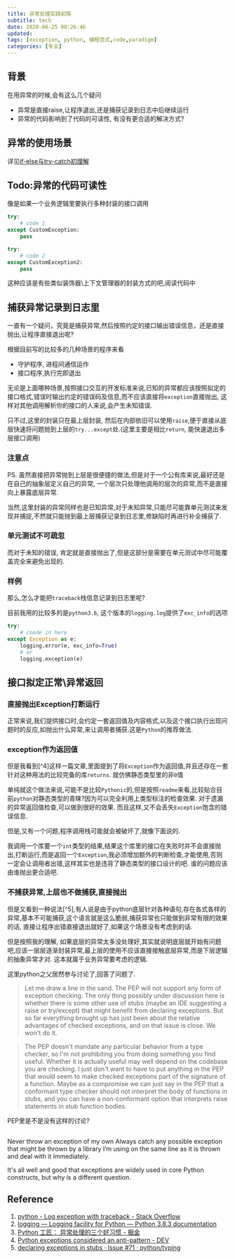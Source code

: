 ```yaml
---
title: 异常处理实践初探
subtitle: tech
date: 2020-06-25 00:26:46
updated:
tags: [exception, python, 编程范式,code,paradigm]
categories: [专业]
---
```


## 背景

在用异常的时候,会有这么几个疑问
* 异常是直接raise,让程序退出,还是捕获记录到日志中后继续运行
* 异常的代码影响到了代码的可读性, 有没有更合适的解决方式?

## 异常的使用场景

详见[if-else与try-catch初理解](/2020/06/24/if-else与try-catch初理解/)

## Todo:异常的代码可读性

像是如果一个业务逻辑里要执行多种封装的接口调用

``` python
try:
    # code 1
except CustomException:
    pass

try:
    # code 2
except CustomException2:
    pass
```
这种应该是有些类似装饰器\上下文管理器的封装方式的吧,阅读代码中


## 捕获异常记录到日志里

一直有一个疑问，究竟是捕获异常,然后按照约定的接口输出错误信息，还是直接抛出,让程序直接退出呢?

根据目前写的比较多的几种场景的程序来看
* 守护程序, 进程间通信运作
* 接口程序,执行完即退出

无论是上面哪种场景,按照接口交互的开发标准来说,已知的异常都应该按照拟定的接口格式,错误时输出约定的错误码及信息,而不应该直接将`exception`直接抛出, 这样对其他调用解析你的接口的人来说,会产生未知错误.

只不过,这里的封装只在最上层封装, 然后在内部依旧可以使用`raise`,便于直接从底层快速将问题抛到上层的`try...except`处.(这里主要是相比`return`, 能快速退出多层接口调用)

### 注意点

PS. 虽然直接把异常抛到上层是很便捷的做法,但是对于一个公有库来说,最好还是在自己的抽象层定义自己的异常, 一个层次只处理他调用的层次的异常,而不是直接向上暴露底层异常.

当然,这里封装的异常同样也是已知异常,对于未知异常,只能尽可能靠单元测试来发现并捕捉,不然就只能抛到最上层捕获记录到日志里,修缺陷时再进行补全捕获了.

### 单元测试不可疏忽

而对于未知的错误, 肯定就是直接抛出了,但是这部分是需要在单元测试中尽可能覆盖完全来避免出现的.

### 样例

那么,怎么才能把`traceback`栈信息记录到日志里呢?

目前我用的比较多的是`python3.6`, 这个版本的`logging.log`提供了`exc_info`的选项

``` python
try:
    # coode in here
except Exception as e:
    logging.error(e, exc_info=True)
    # or
    logging.exception(e)
```

## 接口拟定正常\异常返回


### 直接抛出Exception打断运行

正常来说,我们提供接口时,会约定一套返回值及内容格式,以及这个接口执行出现问题时的反应,如抛出什么异常,来让调用者捕获.这是`Python`的推荐做法.

### exception作为返回值

但是我看到[^4]这样一篇文章,里面提到了将`Exception`作为返回值,并且还存在一套针对这种用法的比较完备的库`returns`. 就仿佛静态类型里的非`0`值

单纯就这个做法来说,可能不是比较`Pythonic`的,但是按照`readme`来看,比较贴合目前`python`对静态类型的青睐?因为可以完全利用上类型标注的检查效果. 对于遗漏的异常返回值检查,可以做到很好的效果. 而且这样,又不会丢失`Exception`饱含的错误信息. 

但是,又有一个问题,程序调用栈可能就会被破坏了,就像下面说的.

我调用一个库要一个`int`类型的结果,结果这个库里的接口在失败时并不会直接抛出,打断运行,而是返回一个`Exception`,我必须增加额外的判断检查,才能使用,否则一定会让调用者出错,这样其实也是违背了静态类型的接口设计的吧. 谁的问题应该由谁抛出更合适吧.


### 不捕获异常,上层也不做捕获,直接抛出

但是又看到一种说法[^5],有人说是由于python底层针对各种语句,存在各式各样的异常,基本不可能捕获,这个语言就是这么脆弱,捕获异常也只能做到非常有限的效果的话, 直接让程序出错直接退出就好了,如果这个场景没有考虑到的话.

但是按照我的理解, 如果底层的异常太多没处理好,其实就说明底层就开始有问题吧,应该一层层逐渐封装异常,最上层的使用不应该直接接触底层异常,而是下层逻辑的抽象异常才对. 这本就属于业务异常要考虑的逻辑.

这里python之父居然参与讨论了,回答了问题了.

>Let me draw a line in the sand. The PEP will not support any form of exception checking. The only thing possibly under discussion here is whether there is some other use of stubs (maybe an IDE suggesting a raise or try/except) that might benefit from declaring exceptions. But so far everything brought up has just been about the relative advantages of checked exceptions, and on that issue is close. We won't do it.

>The PEP doesn't mandate any particular behavior from a type checker, so I'm not prohibiting you from doing something you find useful. Whether it is actually useful may well depend on the codebase you are checking. I just don't want to have to put anything in the PEP that would seem to make checked exceptions part of the signature of a function. Maybe as a compromise we can just say in the PEP that a conformant type checker should not interpret the body of functions in stubs, and you can have a non-conformant option that interprets raise statements in stub function bodies.



PEP里是不是没有这样的讨论?

## 
Never throw an exception of my own
Always catch any possible exception that might be thrown by a library I’m using on the same line as it is thrown and deal with it immediately.

It's all well and good that exceptions are widely used in core Python constructs, but why is a different question. 


## Reference
1. [python \- Log exception with traceback \- Stack Overflow](https://stackoverflow.com/questions/1508467/log-exception-with-traceback)
2. [logging — Logging facility for Python — Python 3\.8\.3 documentation](https://docs.python.org/3/library/logging.html)
3. [Python 工匠： 异常处理的三个好习惯 \- 掘金](https://juejin.im/post/5c85a09e518825657a3d6b4a)
4. [Python exceptions considered an anti\-pattern \- DEV](https://dev.to/wemake-services/python-exceptions-considered-an-anti-pattern-17o9)
5. [declaring exceptions in stubs · Issue \#71 · python/typing](https://github.com/python/typing/issues/71)